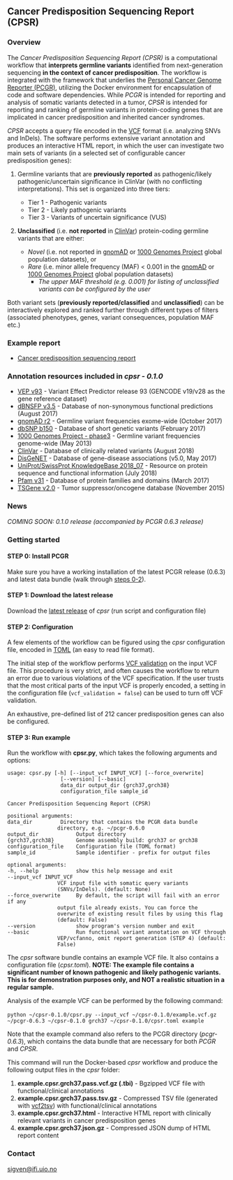 ## Cancer Predisposition Sequencing Report (CPSR)

### Overview

The *Cancer Predisposition Sequencing Report (CPSR)* is a computational workflow that **interprets germline variants** identified from next-generation sequencing **in the context of cancer predisposition**. The workflow is integrated with the framework that underlies the [Personal Cancer Genome Reporter (PCGR)](https://github.com/sigven), utilizing the Docker environment for encapsulation of code and software dependencies. While *PCGR* is intended for reporting and analysis of somatic variants detected in a tumor, *CPSR* is intended for reporting and ranking of germline variants in protein-coding genes that are implicated in cancer predisposition and inherited cancer syndromes.

*CPSR* accepts a query file encoded in the [VCF](https://samtools.github.io/hts-specs/VCFv4.2.pdf) format (i.e. analyzing SNVs and InDels). The software performs extensive variant annotation and produces an interactive HTML report, in which the user can investigate two main sets of variants (in a selected set of configurable cancer predisposition genes):

1. Germline variants that are **previously reported** as pathogenic/likely pathogenic/uncertain significance in ClinVar (with no conflicting interpretations). This set is organized into three tiers:
	* Tier 1 - Pathogenic variants
	* Tier 2 - Likely pathogenic variants
	* Tier 3 - Variants of uncertain significance (VUS)


2. **Unclassified** (i.e. **not reported** in [ClinVar](https://www.ncbi.nlm.nih.gov/clinvar/)) protein-coding germline variants that are either:
	* *Novel* (i.e. not reported in [gnomAD](http://gnomad.broadinstitute.org/) or [1000 Genomes Project](http://www.internationalgenome.org/) global population datasets), or
	* *Rare* (i.e. minor allele frequency (MAF) < 0.001 in the [gnomAD](http://gnomad.broadinstitute.org/) or [1000 Genomes Project](http://www.internationalgenome.org/) global population datasets)
		* *The upper MAF threshold (e.g. 0.001) for listing of unclassified variants can be configured by the user*

Both variant sets (**previously reported/classified** and **unclassified**) can be interactively explored and ranked further through different types of filters (associated phenotypes, genes, variant consequences, population MAF etc.)

### Example report

* [Cancer predisposition sequencing report](http://folk.uio.no/sigven/example.cpsr.grch37.html)

### Annotation resources included in _cpsr - 0.1.0_

* [VEP v93](http://www.ensembl.org/info/docs/tools/vep/index.html) - Variant Effect Predictor release 93 (GENCODE v19/v28 as the gene reference dataset)
* [dBNSFP v3.5](https://sites.google.com/site/jpopgen/dbNSFP) - Database of non-synonymous functional predictions (August 2017)
* [gnomAD r2](http://gnomad.broadinstitute.org/) - Germline variant frequencies exome-wide (October 2017)
* [dbSNP b150](http://www.ncbi.nlm.nih.gov/SNP/) - Database of short genetic variants (February 2017)
* [1000 Genomes Project - phase3](ftp://ftp.1000genomes.ebi.ac.uk/vol1/ftp/release/20130502/) - Germline variant frequencies genome-wide (May 2013)
* [ClinVar](http://www.ncbi.nlm.nih.gov/clinvar/) - Database of clinically related variants (August 2018)
* [DisGeNET](http://www.disgenet.org) - Database of gene-disease associations (v5.0, May 2017)
* [UniProt/SwissProt KnowledgeBase 2018_07](http://www.uniprot.org) - Resource on protein sequence and functional information (July 2018)
* [Pfam v31](http://pfam.xfam.org) - Database of protein families and domains (March 2017)
* [TSGene v2.0](http://bioinfo.mc.vanderbilt.edu/TSGene/) - Tumor suppressor/oncogene database (November 2015)

### News

*COMING SOON: 0.1.0 release (accompanied by PCGR 0.6.3 release)*

### Getting started

#### STEP 0: Install PCGR

Make sure you have a working installation of the latest PCGR release (0.6.3) and latest data bundle (walk through [steps 0-2](https://github.com/sigven/pcgr#getting-started)).

#### STEP 1: Download the latest release

Download the [latest release](https://github.com/sigven/releases/) of *cpsr* (run script and configuration file)

#### STEP 2: Configuration

A few elements of the workflow can be figured using the *cpsr* configuration file, encoded in [TOML](https://github.com/toml-lang/toml) (an easy to read file format).

The initial step of the workflow performs [VCF validation](https://github.com/EBIvariation/vcf-validator) on the input VCF file. This procedure is very strict, and often causes the workflow to return an error due to various violations of the VCF specification. If the user trusts that the most critical parts of the input VCF is properly encoded,  a setting in the configuration file (`vcf_validation = false`) can be used to turn off VCF validation.

An exhaustive, pre-defined list of 212 cancer predisposition genes can also be configured.

#### STEP 3: Run example

Run the workflow with **cpsr.py**, which takes the following arguments and options:

	usage: cpsr.py [-h] [--input_vcf INPUT_VCF] [--force_overwrite]
					 [--version] [--basic]
					 data_dir output_dir {grch37,grch38}
					 configuration_file sample_id

	Cancer Predisposition Sequencing Report (CPSR)

	positional arguments:
	data_dir         Directory that contains the PCGR data bundle
				    directory, e.g. ~/pcgr-0.6.0
	output_dir            Output directory
	{grch37,grch38}       Genome assembly build: grch37 or grch38
	configuration_file    Configuration file (TOML format)
	sample_id             Sample identifier - prefix for output files

	optional arguments:
	-h, --help            show this help message and exit
	--input_vcf INPUT_VCF
				    VCF input file with somatic query variants
				    (SNVs/InDels). (default: None)
	--force_overwrite     By default, the script will fail with an error if any
				    output file already exists. You can force the
				    overwrite of existing result files by using this flag
				    (default: False)
	--version             show program's version number and exit
	--basic               Run functional variant annotation on VCF through
				    VEP/vcfanno, omit report generation (STEP 4) (default:
				    False)



The *cpsr* software bundle contains an example VCF file. It also contains a configuration file (*cpsr.toml*). **NOTE: The example file contains a significant number of known pathogenic and likely pathogenic variants. This is for demonstration purposes only, and NOT a realistic situation in a regular sample.**

Analysis of the example VCF can be performed by the following command:

`python ~/cpsr-0.1.0/cpsr.py --input_vcf ~/cpsr-0.1.0/example.vcf.gz`
` ~/pcgr-0.6.3 ~/cpsr-0.1.0 grch37 ~/cpsr-0.1.0/cpsr.toml example`

Note that the example command also refers to the PCGR directory (*pcgr-0.6.3*), which contains the data bundle that are necessary for both *PCGR* and *CPSR*.

This command will run the Docker-based *cpsr* workflow and produce the following output files in the _cpsr_ folder:

  1. __example.cpsr.grch37.pass.vcf.gz (.tbi)__ - Bgzipped VCF file with functional/clinical annotations
  2. __example.cpsr.grch37.pass.tsv.gz__ - Compressed TSV file (generated with [vcf2tsv](https://github.com/sigven/vcf2tsv)) with functional/clinical annotations
  3. __example.cpsr.grch37.html__ - Interactive HTML report with clinically relevant variants in cancer predisposition genes
  4. __example.cpsr.grch37.json.gz__ - Compressed JSON dump of HTML report content


### Contact

sigven@ifi.uio.no
